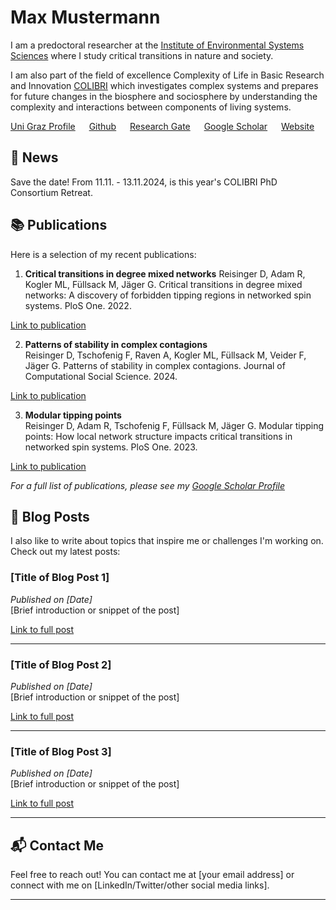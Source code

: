 # Max Mustermann

I am a predoctoral researcher at the [Institute of Environmental Systems Sciences](https://ess.uni-graz.at/en/) where I study critical transitions in nature and society. 

I am also part of the field of excellence Complexity of Life in Basic Research and Innovation [COLIBRI](https://colibri.uni-graz.at/en/) which investigates complex systems and prepares for future changes in the biosphere and sociosphere by understanding the complexity and interactions between components of living systems. 

[Uni Graz Profile](https://online.uni-graz.at/kfu_online/visitenkarte.show_vcard?pPersonenId=3647147652461D50&pPersonenGruppe=3) &emsp; [Github](https://github.com/spanadiel) &emsp; [Research Gate](https://www.researchgate.net/profile/Daniel-Reisinger-2) &emsp; [Google Scholar](https://scholar.google.com/citations?user=BM5QVbUAAAAJ&hl=en) &emsp; [Website](https://notblue.red/)


## 📰 News
Save the date! From 11.11. - 13.11.2024, is this year's COLIBRI PhD Consortium Retreat. 


## 📚 Publications
Here is a selection of my recent publications:

1. **Critical transitions in degree mixed networks** 
Reisinger D, Adam R, Kogler ML, Füllsack M, Jäger G. Critical transitions in degree mixed networks: A discovery of forbidden tipping regions in networked spin systems. PloS One. 2022. 

[Link to publication](https://journals.plos.org/plosone/article?id=10.1371/journal.pone.0277347)

2. **Patterns of stability in complex contagions**  
Reisinger D, Tschofenig F, Raven A, Kogler ML, Füllsack M, Veider F, Jäger G. Patterns of stability in complex contagions. Journal of Computational Social Science. 2024.

[Link to publication](https://link.springer.com/article/10.1007/s42001-024-00294-3)

3. **Modular tipping points**  
Reisinger D, Adam R, Tschofenig F, Füllsack M, Jäger G. Modular tipping points: How local network structure impacts critical transitions in networked spin systems. PloS One. 2023.
   
[Link to publication](https://journals.plos.org/plosone/article?id=10.1371/journal.pone.0292935)

*For a full list of publications, please see my [Google Scholar Profile](https://scholar.google.com/citations?user=BM5QVbUAAAAJ&hl=en)* 

## 📝 Blog Posts
I also like to write about topics that inspire me or challenges I'm working on. Check out my latest posts:

### [Title of Blog Post 1]
*Published on [Date]*  
[Brief introduction or snippet of the post]

[Link to full post](./blog/post1.md)

---

### [Title of Blog Post 2]
*Published on [Date]*  
[Brief introduction or snippet of the post]

[Link to full post](./blog/post2.md)

---

### [Title of Blog Post 3]
*Published on [Date]*  
[Brief introduction or snippet of the post]

[Link to full post](./blog/post3.md)

---

## 📬 Contact Me
Feel free to reach out! You can contact me at [your email address] or connect with me on [LinkedIn/Twitter/other social media links].

---

